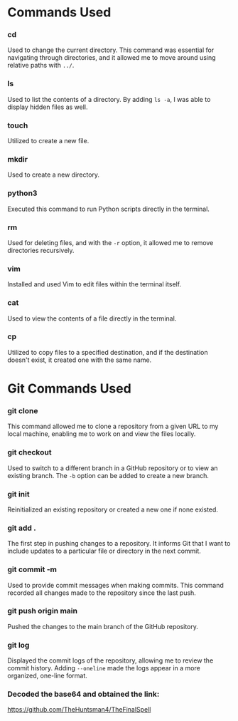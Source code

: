 # Commands Used
### cd
Used to change the current directory. This command was essential for navigating through directories, and it allowed me to move around using relative paths with ``../``.

### ls
Used to list the contents of a directory. By adding ``ls -a``, I was able to display hidden files as well.

### touch
Utilized to create a new file.

### mkdir
Used to create a new directory.

### python3
Executed this command to run Python scripts directly in the terminal.

### rm
Used for deleting files, and with the ``-r`` option, it allowed me to remove directories recursively.

### vim
Installed and used Vim to edit files within the terminal itself.

### cat
Used to view the contents of a file directly in the terminal.

### cp
Utilized to copy files to a specified destination, and if the destination doesn't exist, it created one with the same name.

# Git Commands Used
### git clone
This command allowed me to clone a repository from a given URL to my local machine, enabling me to work on and view the files locally.

### git checkout <branch>
Used to switch to a different branch in a GitHub repository or to view an existing branch. The ``-b`` option can be added to create a new branch.

### git init
Reinitialized an existing repository or created a new one if none existed.

### git add .
The first step in pushing changes to a repository. It informs Git that I want to include updates to a particular file or directory in the next commit.

### git commit -m <commit message>
Used to provide commit messages when making commits. This command recorded all changes made to the repository since the last push.

### git push origin main
Pushed the changes to the main branch of the GitHub repository.

### git log
Displayed the commit logs of the repository, allowing me to review the commit history. Adding ``--oneline`` made the logs appear in a more organized, one-line format.

### Decoded the base64 and obtained the link:
https://github.com/TheHuntsman4/TheFinalSpell
